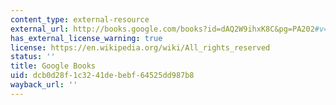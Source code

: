 ```yaml
---
content_type: external-resource
external_url: http://books.google.com/books?id=dAQ2W9ihxK8C&pg=PA202#v=onepage
has_external_license_warning: true
license: https://en.wikipedia.org/wiki/All_rights_reserved
status: ''
title: Google Books
uid: dcb0d28f-1c32-41de-bebf-64525dd987b8
wayback_url: ''
---
```

